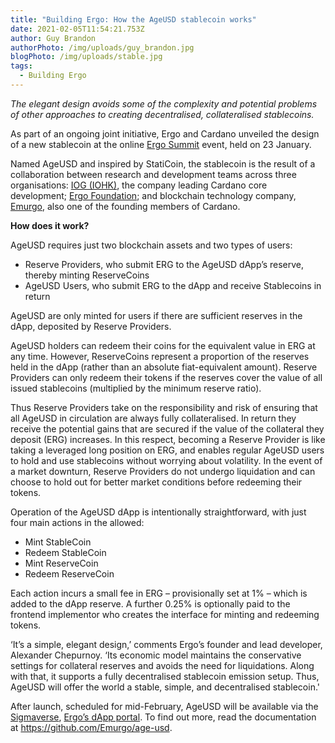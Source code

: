```yaml
---
title: "Building Ergo: How the AgeUSD stablecoin works"
date: 2021-02-05T11:54:21.753Z
author: Guy Brandon
authorPhoto: /img/uploads/guy_brandon.jpg
blogPhoto: /img/uploads/stable.jpg
tags:
  - Building Ergo
---
```

<!--StartFragment-->

*The elegant design avoids some of the complexity and potential problems of other approaches to creating decentralised, collateralised stablecoins.*

As part of an ongoing joint initiative, Ergo and Cardano unveiled the design of a new stablecoin at the online [Ergo Summit](https://ergosummit.org/) event, held on 23 January.

Named AgeUSD and inspired by StatiCoin, the stablecoin is the result of a collaboration between research and development teams across three organisations: [IOG (IOHK)](https://iohk.io/en/), the company leading Cardano core development; [Ergo Foundation](https://ergoplatform.org/en/foundation/); and blockchain technology company, [Emurgo](https://emurgo.io/), also one of the founding members of Cardano.

**How does it work?**

AgeUSD requires just two blockchain assets and two types of users:

* Reserve Providers, who submit ERG to the AgeUSD dApp’s reserve, thereby minting ReserveCoins
* AgeUSD Users, who submit ERG to the dApp and receive Stablecoins in return

AgeUSD are only minted for users if there are sufficient reserves in the dApp, deposited by Reserve Providers.

AgeUSD holders can redeem their coins for the equivalent value in ERG at any time. However, ReserveCoins represent a proportion of the reserves held in the dApp (rather than an absolute fiat-equivalent amount). Reserve Providers can only redeem their tokens if the reserves cover the value of all issued stablecoins (multiplied by the minimum reserve ratio).

Thus Reserve Providers take on the responsibility and risk of ensuring that all AgeUSD in circulation are always fully collateralised. In return they receive the potential gains that are secured if the value of the collateral they deposit (ERG) increases. In this respect, becoming a Reserve Provider is like taking a leveraged long position on ERG, and enables regular AgeUSD users to hold and use stablecoins without worrying about volatility. In the event of a market downturn, Reserve Providers do not undergo liquidation and can choose to hold out for better market conditions before redeeming their tokens.

Operation of the AgeUSD dApp is intentionally straightforward, with just four main actions in the allowed:

* Mint StableCoin
* Redeem StableCoin
* Mint ReserveCoin
* Redeem ReserveCoin

Each action incurs a small fee in ERG – provisionally set at 1% – which is added to the dApp reserve. A further 0.25% is optionally paid to the frontend implementor who creates the interface for minting and redeeming tokens.

‘It’s a simple, elegant design,’ comments Ergo’s founder and lead developer, Alexander Chepurnoy. ‘Its economic model maintains the conservative settings for collateral reserves and avoids the need for liquidations. Along with that, it supports a fully decentralised stablecoin emission setup. Thus, AgeUSD will offer the world a stable, simple, and decentralised stablecoin.'

After launch, scheduled for mid-February, AgeUSD will be available via the [Sigmaverse](http://sigmaverse.io/), [Ergo’s dApp portal](https://ergoplatform.org/en/blog/2020-12-27-introducing-the-sigmaverse/). To find out more, read the documentation at <https://github.com/Emurgo/age-usd>.

<!--EndFragment-->